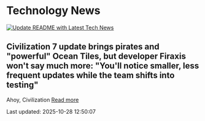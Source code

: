 # Technology News

[![Update README with Latest Tech News](https://github.com/tcdtist/daily-tech-digest/actions/workflows/main.yml/badge.svg)](https://github.com/tcdtist/daily-tech-digest/actions/workflows/main.yml)

## Civilization 7 update brings pirates and "powerful" Ocean Tiles, but developer Firaxis won't say much more: "You'll notice smaller, less frequent updates while the team shifts into testing"
Ahoy, Civilization
[Read more](https://www.gamesradar.com/games/strategy/civilization-7-update-brings-pirates-and-powerful-ocean-tiles-but-developer-firaxis-wont-say-much-more-youll-notice-smaller-less-frequent-updates-while-the-team-shifts-into-testing/)



Last updated: 2025-10-28 12:50:07